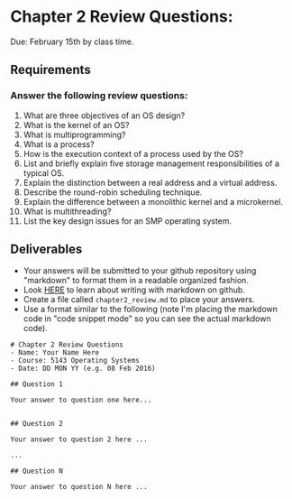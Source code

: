 # Chapter 2 Review Questions:
Due: February 15th by class time.

## Requirements


### Answer the following review questions:

1. What are three objectives of an OS design?
2. What is the kernel of an OS?
3. What is multiprogramming?
4. What is a process?
5. How is the execution context of a process used by the OS?
6. List and briefly explain five storage management responsibilities of a typical OS.
7. Explain the distinction between a real address and a virtual address.
8. Describe the round-robin scheduling technique.
9. Explain the difference between a monolithic kernel and a microkernel.
10. What is multithreading?
11. List the key design issues for an SMP operating system.


## Deliverables

- Your answers will be submitted to your github repository using "markdown" to format them in a readable organized fashion.
- Look [HERE](https://help.github.com/articles/getting-started-with-writing-and-formatting-on-github/) to learn about writing with markdown on github.
- Create a file called `chapter2_review.md` to place your answers.
- Use a format similar to the following (note I'm placing the markdown code in "code snippet mode" so you can see the actual markdown code).

```
# Chapter 2 Review Questions
- Name: Your Name Here
- Course: 5143 Operating Systems
- Date: DD MON YY (e.g. 08 Feb 2016)

## Question 1

Your answer to question one here...


## Question 2

Your answer to question 2 here ...

...

## Question N

Your answer to question N here ...
```
